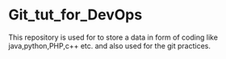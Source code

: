 # Git_tut_for_DevOps
This repository is used for to store a data in form of coding like java,python,PHP,c++ etc. and also used for the git practices. 
